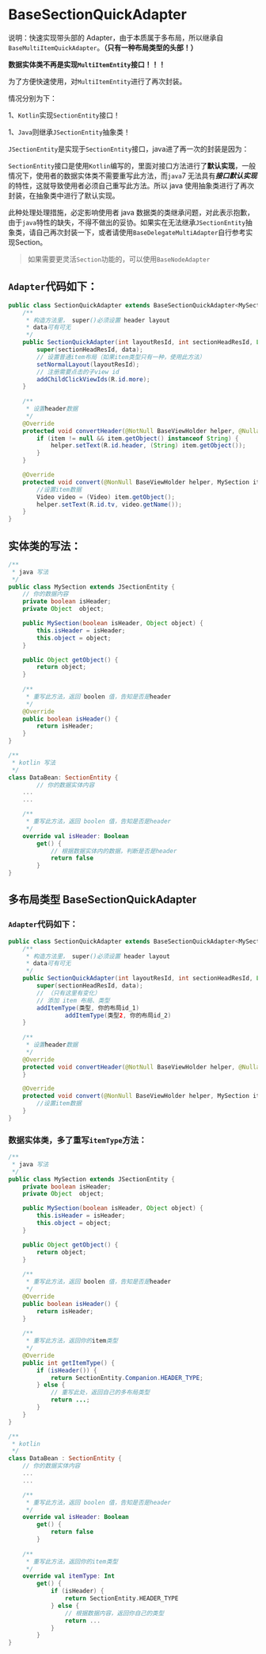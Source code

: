 # BaseSectionQuickAdapter

说明：快速实现带头部的 Adapter，由于本质属于多布局，所以继承自 `BaseMultiItemQuickAdapter`。**（只有一种布局类型的头部！）**

**数据实体类不再是实现`MultiItemEntity`接口！！！**

为了方便快速使用，对`MultiItemEntity`进行了再次封装。

情况分别为下：

1、`Kotlin`实现`SectionEntity`接口！

1、`Java`则继承`JSectionEntity`抽象类！

`JSectionEntity`是实现于`SectionEntity`接口，java进了再一次的封装是因为：

`SectionEntity`接口是使用`Kotlin`编写的，里面对接口方法进行了**默认实现**，一般情况下，使用者的数据实体类不需要重写此方法，而`java`7 无法具有***接口默认实现***的特性，这就导致使用者必须自己重写此方法。所以 java 使用抽象类进行了再次封装，在抽象类中进行了默认实现。

此种处理处理措施，必定影响使用者 java 数据类的类继承问题，对此表示抱歉，由于`java`特性的缺失，不得不做出的妥协。如果实在无法继承`JSectionEntity`抽象类，请自己再次封装一下，或者请使用`BaseDelegateMultiAdapter`自行参考实现Section。

> 如果需要更灵活`Section`功能的，可以使用`BaseNodeAdapter`
>

## `Adapter`代码如下：

```java
public class SectionQuickAdapter extends BaseSectionQuickAdapter<MySection, BaseViewHolder> {
    /**
     * 构造方法里， super()必须设置 header layout
     * data可有可无
     */
    public SectionQuickAdapter(int layoutResId, int sectionHeadResId, List<MySection> data) {
        super(sectionHeadResId, data);
        // 设置普通item布局（如果item类型只有一种，使用此方法）
        setNormalLayout(layoutResId);
        // 注册需要点击的子view id
        addChildClickViewIds(R.id.more);
    }
		
    /**
     * 设置header数据
     */
    @Override
    protected void convertHeader(@NotNull BaseViewHolder helper, @Nullable MySection item) {
        if (item != null && item.getObject() instanceof String) {
            helper.setText(R.id.header, (String) item.getObject());
        }
    }

    @Override
    protected void convert(@NonNull BaseViewHolder helper, MySection item) {
        //设置item数据
        Video video = (Video) item.getObject();
        helper.setText(R.id.tv, video.getName());
    }
}
```

## 实体类的写法：

```java
/**
 * java 写法
 */
public class MySection extends JSectionEntity {
    // 你的数据内容
    private boolean isHeader;
    private Object  object;

    public MySection(boolean isHeader, Object object) {
        this.isHeader = isHeader;
        this.object = object;
    }

    public Object getObject() {
        return object;
    }
		
    /**
     * 重写此方法，返回 boolen 值，告知是否是header
     */
    @Override
    public boolean isHeader() {
        return isHeader;
    }
}
```

```kotlin
/**
 * kotlin 写法
 */
class DataBean: SectionEntity {
		// 你的数据实体内容
    ...
    ...

    /**
     * 重写此方法，返回 boolen 值，告知是否是header
     */
    override val isHeader: Boolean
        get() {
            // 根据数据实体内的数据，判断是否是header
            return false
        }
}
```



## 多布局类型 BaseSectionQuickAdapter

### `Adapter`代码如下：

```java
public class SectionQuickAdapter extends BaseSectionQuickAdapter<MySection, BaseViewHolder> {
    /**
     * 构造方法里， super()必须设置 header layout
     * data可有可无
     */
    public SectionQuickAdapter(int layoutResId, int sectionHeadResId, List<MySection> data) {
        super(sectionHeadResId, data);
        // （只有这里有变化）
        // 添加 item 布局、类型
        addItemType(类型, 你的布局id_1)
				addItemType(类型2, 你的布局id_2)
    }
		
    /**
     * 设置header数据
     */
    @Override
    protected void convertHeader(@NotNull BaseViewHolder helper, @Nullable MySection item) {
    }

    @Override
    protected void convert(@NonNull BaseViewHolder helper, MySection item) {
        //设置item数据
    }
}
```

### 数据实体类，多了重写`itemType`方法：

```java
/**
 * java 写法
 */
public class MySection extends JSectionEntity {
    private boolean isHeader;
    private Object  object;

    public MySection(boolean isHeader, Object object) {
        this.isHeader = isHeader;
        this.object = object;
    }

    public Object getObject() {
        return object;
    }
		
    /**
     * 重写此方法，返回 boolen 值，告知是否是header
     */
    @Override
    public boolean isHeader() {
        return isHeader;
    }
  
    /**
     * 重写此方法，返回你的item类型
     */
  	@Override
    public int getItemType() {
        if (isHeader()) {
            return SectionEntity.Companion.HEADER_TYPE;
        } else {
            // 重写此处，返回自己的多布局类型
            return ...;
        }
    }
}
```



```kotlin
/**
 * kotlin
 */
class DataBean : SectionEntity {
    // 你的数据实体内容
    ...
    ...

    /**
     * 重写此方法，返回 boolen 值，告知是否是header
     */
    override val isHeader: Boolean
        get() {
            return false
        }
  
    /**
     * 重写此方法，返回你的item类型
     */
    override val itemType: Int
        get() {
            if (isHeader) {
                return SectionEntity.HEADER_TYPE
            } else {
                // 根据数据内容，返回你自己的类型
                return ...
            }
        }
}
```

